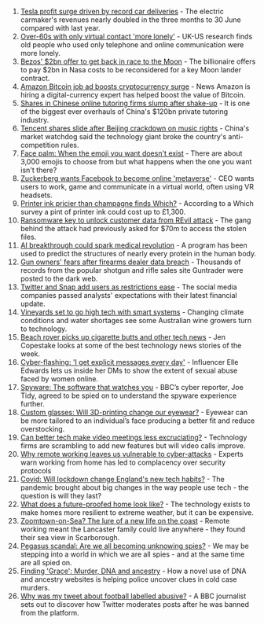 1. [Tesla profit surge driven by record car deliveries](https://www.bbc.co.uk/news/business-57935264) - The electric carmaker's revenues nearly doubled in the three months to 30 June compared with last year.
2. [Over-60s with only virtual contact 'more lonely'](https://www.bbc.co.uk/news/technology-57970595) - UK-US research finds old people who used only telephone and online communication were more lonely.
3. [Bezos' $2bn offer to get back in race to the Moon](https://www.bbc.co.uk/news/science-environment-57978465) - The billionaire offers to pay $2bn in Nasa costs to be reconsidered for a key Moon lander contract.
4. [Amazon Bitcoin job ad boosts cryptocurrency surge](https://www.bbc.co.uk/news/technology-57971451) - News Amazon is hiring a digital-currency expert has helped boost the value of Bitcoin.
5. [Shares in Chinese online tutoring firms slump after shake-up](https://www.bbc.co.uk/news/business-57966027) - It is one of the biggest ever overhauls of China's $120bn private tutoring industry.
6. [Tencent shares slide after Beijing crackdown on music rights](https://www.bbc.co.uk/news/business-57966023) - China's market watchdog said the technology giant broke the country's anti-competition rules.
7. [Face palm: When the emoji you want doesn't exist](https://www.bbc.co.uk/news/technology-57848226) - There are about 3,000 emojis to choose from but what happens when the one you want isn't there?
8. [Zuckerberg wants Facebook to become online 'metaverse'](https://www.bbc.co.uk/news/technology-57942909) - CEO wants users to work, game and communicate in a virtual world, often using VR headsets.
9. [Printer ink pricier than champagne finds Which?](https://www.bbc.co.uk/news/technology-57941625) - According to a Which survey a pint of printer ink could cost up to £1,300.
10. [Ransomware key to unlock customer data from REvil attack](https://www.bbc.co.uk/news/technology-57946117) - The gang behind the attack had previously asked for $70m to access the stolen files.
11. [AI breakthrough could spark medical revolution](https://www.bbc.co.uk/news/science-environment-57929095) - A program has been used to predict the structures of nearly every protein in the human body.
12. [Gun owners' fears after firearms dealer data breach](https://www.bbc.co.uk/news/technology-57932823) - Thousands of records from the popular shotgun and rifle sales site Guntrader were posted to the dark web.
13. [Twitter and Snap add users as restrictions ease](https://www.bbc.co.uk/news/business-57935258) - The social media companies passed analysts' expectations with their latest financial update.
14. [Vineyards set to go high tech with smart systems](https://www.bbc.co.uk/news/technology-57850284) - Changing climate conditions and water shortages see some Australian wine growers turn to technology.
15. [Beach rover picks up cigarette butts and other tech news](https://www.bbc.co.uk/news/technology-57930091) - Jen Copestake looks at some of the best technology news stories of the week.
16. [Cyber-flashing: 'I get explicit messages every day'](https://www.bbc.co.uk/news/uk-57902816) - Influencer Elle Edwards lets us inside her DMs to show the extent of sexual abuse faced by women online.
17. [Spyware: The software that watches you](https://www.bbc.co.uk/news/technology-57894917) - BBC’s cyber reporter, Joe Tidy, agreed to be spied on to understand the spyware experience further.
18. [Custom glasses: Will 3D-printing change our eyewear?](https://www.bbc.co.uk/news/technology-57817901) - Eyewear can be more tailored to an individual’s face producing a better fit and reduce overstocking.
19. [Can better tech make video meetings less excruciating?](https://www.bbc.co.uk/news/business-57720504) - Technology firms are scrambling to add new features but will video calls improve.
20. [Why remote working leaves us vulnerable to cyber-attacks](https://www.bbc.co.uk/news/business-57847652) - Experts warn working from home has led to complacency over security protocols
21. [Covid: Will lockdown change England's new tech habits?](https://www.bbc.co.uk/news/technology-57890005) - The pandemic brought about big changes in the way people use tech - the question is will they last?
22. [What does a future-proofed home look like?](https://www.bbc.co.uk/news/business-57738681) - The technology exists to make homes more resilient to extreme weather, but it can be expensive.
23. [Zoomtown-on-Sea? The lure of a new life on the coast](https://www.bbc.co.uk/news/uk-57892934) - Remote working meant the Lancaster family could live anywhere - they found their sea view in Scarborough.
24. [Pegasus scandal: Are we all becoming unknowing spies?](https://www.bbc.co.uk/news/technology-57910355) - We may be stepping into a world in which we are all spies - and at the same time are all spied on.
25. [Finding 'Grace': Murder, DNA and ancestry](https://www.bbc.co.uk/news/technology-57801794) - How a novel use of DNA and ancestry websites is helping police uncover clues in cold case murders.
26. [Why was my tweet about football labelled abusive?](https://www.bbc.co.uk/news/technology-57836409) - A BBC journalist sets out to discover how Twitter moderates posts after he was banned from the platform.
